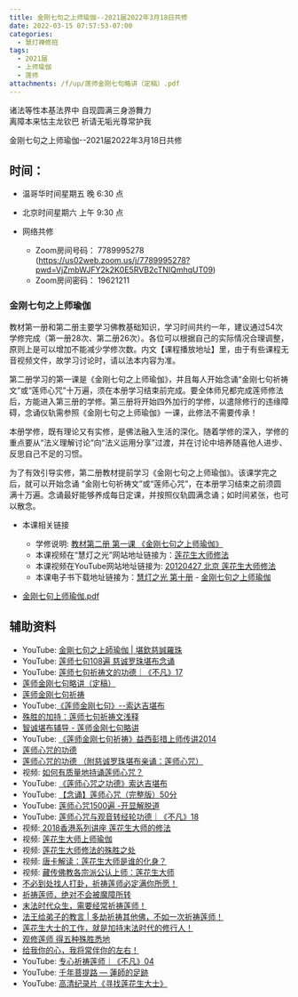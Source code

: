 ```yaml
---
title: 金刚七句之上师瑜伽--2021届2022年3月18日共修
date: 2022-03-15 07:57:53-07:00
categories:
  - 慧灯禅修班
tags:
  - 2021届
  - 上师瑜伽
  - 莲师
attachments: /f/up/莲师金刚七句略讲（定稿）.pdf
---
```

诸法等性本基法界中 自现圆满三身游舞力\
离障本来怙主龙钦巴 祈请无垢光尊常护我  

金刚七句之上师瑜伽--2021届2022年3月18日共修

## 时间：

* 温哥华时间星期五 晚 6:30 点
* 北京时间星期六 上午 9:30 点
* 网络共修

  * Zoom房间号码： 7789995278 (<https://us02web.zoom.us/j/7789995278?pwd=VjZmbWJFY2k2K0E5RVB2cTNIQmhqUT09>)
  * Zoom房间密码： 19621211

### 金刚七句之上师瑜伽

教材第一册和第二册主要学习佛教基础知识，学习时间共约一年，建议通过54次学修完成（第一册28次、第二册26次）。各位可以根据自己的实际情况合理调整，原则上是可以增加不能减少学修次数。内文【课程播放地址】里，由于有些课程无音视频文件，故学习讨论时，请以法本内容为准。

第二册学习的第一课是《金刚七句之上师瑜伽》，并且每人开始念诵“金刚七句祈祷文”或“莲师心咒”十万遍，须在本册学习结束前完成。要全体师兄都完成莲师修法后，方能进入第三册的学修。第三册将开始四外加行的学修，以遣除修行的违缘障碍，念诵仪轨需参照《金刚七句之上师瑜伽》一课，此修法不需要传承！

本册学修，既有理论又有实修，是佛法融入生活的深化。随着学修的深入，学修的重点要从“法义理解讨论”向“法义运用分享”过渡，并在讨论中培养随喜他人进步、反思自己不足的习惯。

为了有效引导实修，第二册教材提前学习《金刚七句之上师瑜伽》。该课学完之后，就可以开始念诵 “金刚七句祈祷文”或“莲师心咒”，在本册学习结束之前须圆满十万遍。念诵最好能够养成每日定课，并按照仪轨圆满念诵；如时间紧张，也可以散念。

* 本课相关链接

  * 学修说明: [教材第二册 第一课 《金刚七句之上师瑜伽》](https://mp.weixin.qq.com/s?__biz=MzI2NTQ1NDcxNg==&mid=100001938&idx=1&sn=8811e749ac50591a68c1ad5479fd24b1&scene=19#wechat_redirect)
  * 本课视频在“慧灯之光”网站地址链接为：[莲花生大师修法](https://fohuifayu.com/index.php/huideng-jiangtang/chanxiuke/zen-02/8254-l12031?title=)
  * 本课视频在YouTube网站地址链接为: [20120427 北京 莲花生大师修法](https://www.youtube.com/watch?v=ft_tL3qXgPc&list=PL7aUyQTIJqAjD33MPzguoKwShqtttVmg9&index=4)
  * 本课电子书下载地址链接为：[慧灯之光 第十册](https://huidengchanxiu.net/refs/hdzg/10#%E9%87%91%E5%88%9A%E4%B8%83%E5%8F%A5%E4%B9%8B%E4%B8%8A%E5%B8%88%E7%91%9C%E4%BC%BD) - [金刚七句之上师瑜伽](https://huidengchanxiu.net/refs/hdzg/10#%E9%87%91%E5%88%9A%E4%B8%83%E5%8F%A5%E4%B9%8B%E4%B8%8A%E5%B8%88%E7%91%9C%E4%BC%BD)
* [金刚七句上师瑜伽.pdf](http://huidengchanxiu.net/hdv/f/up/%E9%87%91%E5%88%9A%E4%B8%83%E5%8F%A5%E4%B8%8A%E5%B8%88%E7%91%9C%E4%BC%BD.pdf)

## 辅助资料

* [](/f/up/莲师金刚七句略讲（定稿）.pdf)YouTube: [](https://www.youtube.com/watch?v=0NzCYg27xAs)[金剛七句之上師瑜伽 | 堪欽慈誠羅珠](https://www.youtube.com/watch?v=0NzCYg27xAs)
* YouTube: [莲师七句108遍 慈诚罗珠堪布念诵](https://www.youtube.com/watch?v=OnHATp9KdW0)
* YouTube: [莲师七句祈祷文的功德｜《不凡》17](https://www.youtube.com/watch?v=LEd8RktiScY&list=PLpQ93rK3nqoACqJ8wjfv6gj-eoLmMtKj-&index=18)
* [莲师金刚七句略讲（定稿）](/f/up/莲师金刚七句略讲（定稿）.pdf)
* [莲师金刚七句祈祷](https://www.zhihuihai.net/%E5%AD%A6%E4%BD%9B%E4%B9%8B%E5%AE%B6/%E5%88%9D%E7%BA%A7%E8%AF%BE%E7%A8%8B/%E5%8A%A0%E8%A1%8C/%E8%8E%B2%E5%B8%88%E9%87%91%E5%88%9A%E4%B8%83%E5%8F%A5%E7%A5%88%E7%A5%B7%E6%96%87%E9%87%8A)
* YouTube:[《莲师金刚七句》--索达吉堪布](https://www.youtube.com/playlist?list=PLHUvfASP8Aiw-A6b6hb-vmA73MFOMx9Or)
* [殊胜的加持：莲师七句祈祷文浅释](https://www.zhihuihai.net/%E8%8E%B2%E5%B8%88%E4%BF%AE%E6%B3%95/%E8%8E%B2%E5%B8%88%E4%B8%83%E5%8F%A5%E7%A5%88%E7%A5%B7%E6%96%87%E6%B5%85%E9%87%8A%E5%BC%80%E7%A4%BA)
* [智诚堪布辅导 - 莲师金刚七句略讲](https://drive.google.com/drive/folders/1AKuBzKO9_NNgztIYVn9vNLz-mtVuLwH1?usp=drive_link)
* YouTube: [《莲师金刚七句祈祷》益西彭措上师传讲2014](https://www.youtube.com/playlist?list=PLhWZG2Q06MnzXA-qySzTgB83FEH5jMiuV)
* [莲师心咒的功德](https://drive.google.com/drive/folders/1vZtTr7FznY24DptSN6NHkcx4p3cQYCEN)
* [莲师心咒的功德 （附慈诚罗珠堪布亲诵：莲师心咒）](https://mp.weixin.qq.com/s?__biz=MzI2NTQ1NDcxNg==&mid=2247491897&idx=1&sn=5587cca45204f2ccb7300651003c6caa&chksm=ea9fb42adde83d3cb5789532421699d9360230d4e91e75810c4deca77020828a52ebaf9185a2&scene=132&exptype=timeline_recommend_article_extendread_samebiz#wechat_redirect)
* 视频: [如何有质量地持诵莲师心咒？](https://fohuifayu.com/index.php/shipin-jingcui/wenda-zhailu/5011-V19031-V01)
* YouTube: [《莲师心咒之功德》索达吉堪布](https://www.youtube.com/playlist?list=PLpQ93rK3nqoCQtobyNAJMwaBpKqeonrcz)
* YouTube: [【念诵】莲师心咒（完整版）50分](https://www.youtube.com/watch?v=hjTI1gOLVJA)
* YouTube: [莲师心咒1500遍 -开显解脱道](https://www.youtube.com/watch?v=Amt7Xs8zkk0&t=200s)
* YouTube: [莲师心咒与观音转经轮功德｜《不凡》18](https://www.youtube.com/watch?v=7vKi01IvPN0&list=PLpQ93rK3nqoACqJ8wjfv6gj-eoLmMtKj-&index=19)
* 视频:[ 2018香港系列讲座 莲花生大师的修法](https://fohuifayu.com/index.php/huideng-jiangtang/huanqiu-xilie/xianggang-diqu/3596-l18105?title=)
* 视频: [莲花生大师上师瑜伽](https://fohuifayu.com/index.php/huideng-jiangtang/fofa-jianxiu/shangshi-yujia/807-l13022?title=)
* 视频: [莲花生大师修法的殊胜之处](https://fohuifayu.com/index.php/shipin-jingcui/jingcai-shipin/7955-y12031-y07?title=)
* 视频: [唐卡解读：莲花生大师是谁的化身？](https://fohuifayu.com/index.php/shipin-jingcui/jingcai-shipin/7954-y12031-y06?title=)
* 视频: [藏传佛教各宗派公认上师：莲花生大师](https://fohuifayu.com/index.php/shipin-jingcui/jingcai-shipin/7950-y12031-y02?title=)
* [不必到处找人打卦，祈祷莲师必定满你所愿！](https://mp.weixin.qq.com/s?__biz=MzkwMzA0Nzg2Mg==&mid=2247588289&idx=2&sn=4aef72606b07507695030076169fb1ec&chksm=c09fe618f7e86f0e943bb76371049c7a52246a1c3e09ddc47296648233b257a31a9a5644a33a&xtrack=1&scene=90&subscene=93&sessionid=1692907093&flutter_pos=45&clicktime=1692908752&enterid=1692908752&ascene=56&fasttmpl_type=0&fasttmpl_fullversion=6823159-en_US-zip&fasttmpl_flag=0&realreporttime=1692908752099&devicetype=android-30&version=28002546&nettype=WIFI&lang=en&session_us=gh_57fc41401598&exportkey=n_ChQIAhIQ6rOP8AolVHMPBQ%2FySnOu7RLoAQIE97dBBAEAAAAAAGMXAQPjX9gAAAAOpnltbLcz9gKNyK89dVj0PULfOjVY8A%2BK6lGvmTeUkYdndzEfugHfZhHqcyCnkdjMwcvr7a2RJhetV0bgw0eWZmgkzCUivfoe4B3GINYq2Y4LGhXfoVGSNvxA5sioBTcFPSl03VIw%2FQSJvG6dBLT66zTKRkxEPdpd69Gff0vbtR344pO2xMyZFAz796mlhmYriNgCEBmBE2GuduQcn%2BlYfHMW1J6IGX6m5zc4jSaFqDRu8iElDR9rGcDrXM0%2BBLLFB6RvjPS4pz7HSv1EjzlStqI%3D&pass_ticket=0BRjvXZ3NfpDc6eDwQrgr1aP5mqsHa1hGhUJMOOcR%2Ft116tPKuG3oudNNUG09bVQ&wx_header=3)
* [祈祷莲师，绝对不会被魔障所转](https://mp.weixin.qq.com/s?__biz=MzkxNTMwNTg1Mw==&mid=2247490425&idx=1&sn=c78f6755ec469dc8d9cfdf6e0cce9569&chksm=c1607f6bf617f67d70acd22bcf91ba594ab187ccc95dc1f85986b598a76de7d4e2c177296c7b&xtrack=1&scene=90&subscene=93&sessionid=1692907093&flutter_pos=6&clicktime=1692911231&enterid=1692911231&ascene=56&fasttmpl_type=0&fasttmpl_fullversion=6823159-en_US-zip&fasttmpl_flag=0&realreporttime=1692911231975#rd)
* [末法时代众生，需要经常祈祷莲师！](https://mp.weixin.qq.com/s?__biz=MzkxNTMwNTg1Mw==&mid=2247490443&idx=1&sn=7428d8302a0f727c33ee0400de1e98c4&chksm=c1607f99f617f68f67f2458376a7b7d5c4e4a2f17a309f6897d0f41db4156878e132ac27cc9b&xtrack=1&scene=90&subscene=93&sessionid=1692990842&flutter_pos=2&clicktime=1692990870&enterid=1692990870&ascene=56&fasttmpl_type=0&fasttmpl_fullversion=6823159-en_US-zip&fasttmpl_flag=0&realreporttime=1692990870663#rd)
* [法王给弟子的教言 | 多劫祈祷其他佛，不如一次祈祷莲师！](https://mp.weixin.qq.com/s?__biz=MzkxNTMwNTg1Mw==&mid=2247490443&idx=2&sn=01bcbd36818c2d332527bae6e9dc465e&chksm=c1607f99f617f68f738e01607aa90ea5f7aeba706de01233f282ff7d8e7a413418cee76367ca&xtrack=1&scene=90&subscene=93&sessionid=1692990842&flutter_pos=2&clicktime=1693000090&enterid=1693000090&ascene=56&fasttmpl_type=0&fasttmpl_fullversion=6823159-en_US-zip&fasttmpl_flag=0&realreporttime=1693000090237&devicetype=android-30&version=28002546&nettype=WIFI&lang=en&session_us=gh_8d05ba4b7a0f&exportkey=n_ChQIAhIQvfxyoNXbfxKPLqFAAAGUqRLoAQIE97dBBAEAAAAAAB%2BfNP5uLTkAAAAOpnltbLcz9gKNyK89dVj0nK2EU7IO01tmrRXQJpaXVfYiQdNNSzzMlhLMMsIWI%2FFRoe15VVfLCDwOoFGR2RwrG1OgRUI6oy66lGV9gLlTNnyJz4TDIMkqJyerg%2FofpDvIB70k9XleZrx7xifugn2XVk0NU4VbQ%2FDKbBFWFV2DjsWZchq98x3oP5HxgkU1TMJEJrg2HOp3ifNRjcM8DsXRuiVB5AKZZgCkdpQnoafRjEjj5XSvsJQkkIWtk99rq21pOZSDpeAna2yKC6yfL5ur5B8%3D&pass_ticket=6WR8GoswfvQEdfYM4a14yMFmXvadVDtAmIfdXq3D21tOCKzkhWpvYjT0gAI0i0tb&wx_header=3)
* [莲花生大士的工作，就是加持末法时代的修行人！](https://mp.weixin.qq.com/s?__biz=MzIxNTY2NDUzMQ==&mid=2247536895&idx=1&sn=6312ac9dfda380b0be6b9470ca0f63d2&chksm=9796c203a0e14b15a4494db7d99f08e4944e5dc0c9b328267df9b77f6778cf82ffbfee84d9eb&xtrack=1&scene=90&subscene=93&sessionid=1693081571&flutter_pos=1&clicktime=1693081581&enterid=1693081581&ascene=56&fasttmpl_type=0&fasttmpl_fullversion=6827920-en_US-zip&fasttmpl_flag=0&realreporttime=1693081581844&devicetype=android-30&version=28002546&nettype=WIFI&lang=en&session_us=gh_80defc6cc7e0&exportkey=n_ChQIAhIQElf1AGKfuDrWcuaB7%2BFT%2FxLoAQIE97dBBAEAAAAAAMRlDkYm1fcAAAAOpnltbLcz9gKNyK89dVj0%2BRQf9sMGNgdpaNP8f4amKuSP3Iv8GncM9ABcPjgJYItxUKZR2RTfYHEopK2btxzRk3vxXsajtNxmfpH1Im9EQUj3h8zWTQOzqn7iBGkXGIiQejcTS2yNW7HzVGZ3hFHdaDNssD1e9%2F6SJKeVhY8FTfrmtZCeHTw9XMxtJrf5eshqTufNwHQ%2FOJoIv%2B%2F2WnK3llTyzIS%2Bg70zQdjXgf5TLKXQvRDfXu0xheyeAk9BCqP4qmn6I%2BmDhFVcl4JXvH4hrWE%3D&pass_ticket=tGYLlq8zvQFKfqBNlFuH7AHoli95qNeC6uM8Y0xV4MFR3OSik9akbcaM6C4EvxmK&wx_header=3)
* [观修莲师 得五种殊胜悉地](https://mp.weixin.qq.com/s?__biz=MjM5ODM2MTk0NQ==&mid=2699189274&idx=1&sn=c53f5ba096cfcac4366b9be51f40968c&chksm=83dd122cb4aa9b3aa20d582874d50cc5deabc7df81825fcabae9c0c6d3fe7af30e9cf6ee2dbf&xtrack=1&scene=90&subscene=93&sessionid=1693081571&flutter_pos=6&clicktime=1693082426&enterid=1693082426&ascene=56&fasttmpl_type=0&fasttmpl_fullversion=6827920-en_US-zip&fasttmpl_flag=0&realreporttime=1693082426132&devicetype=android-30&version=28002546&nettype=WIFI&lang=en&session_us=gh_83717e65b53d&exportkey=n_ChQIAhIQFAyXLDVsWvQMj7D2ANYwSRLoAQIE97dBBAEAAAAAAI2eBVmMQb4AAAAOpnltbLcz9gKNyK89dVj06XyxsWbqk%2Bv7wkpe%2BsMdgV7D6kVKevXxFR8iWr%2BiSGyzfm00dob6H7d6ydIb%2FQwUlz11Nd%2B3lHFu%2BHCGVHljhd1rexQskF%2BfVkA0tUf64AqBAYQs%2FH3Fv0e0FiZnQm43ukHkISi%2BBgAkiBBAk0LMYqgsD7kcvm6IWpaHpEVu3wICKf3VLpTZsQuQg%2FZ0me6tVYAqt2kmE1R4iA4VV68gpEmof%2Bu7Z1G1Xu8hfELOJZnViO%2FQOaU6PYDvreBdpkugEpo%3D&pass_ticket=H3KHJozO4S5DxsCPIBI7MQhCjNmkAGCVpeBsSGOZZxEgwnUshyLly5bLCfdVfk7d&wx_header=3)
* [给我你的心，我将常伴你的左右！](https://mp.weixin.qq.com/s?__biz=MzA4MjE4MzEzNw==&mid=2649835081&idx=1&sn=2ec176cb397494cb992909c2c64a1931&chksm=878c70c7b0fbf9d14be078e7a6dc1ed16e70d5dbf3417c30418b99f6f8894ca16a2ab2f90207&xtrack=1&scene=90&subscene=93&sessionid=1693081571&flutter_pos=16&clicktime=1693083095&enterid=1693083095&ascene=56&fasttmpl_type=0&fasttmpl_fullversion=6827920-en_US-zip&fasttmpl_flag=0&realreporttime=1693083095094&devicetype=android-30&version=28002546&nettype=WIFI&lang=en&session_us=gh_1dd027f0e0b0&exportkey=n_ChQIAhIQfIUiw5aOc5VnekMBKRllyBLoAQIE97dBBAEAAAAAAEI1BWAV3voAAAAOpnltbLcz9gKNyK89dVj0r7agkvHUl%2FEltEGf%2Ft7Tl2PBCMbJ0Ia2Mr00UIJs1mVJl1fwMEhZuWFmDIy6FDix35cjPK38yDIqdE%2F4VYdCIpS5Dc1tZO%2FaeFlH4QM%2FcZfBp%2F2lZSUBL66zTW4YHeP8xyUc6lJB2gE%2BTQfJ4Avb%2FZo6VzjiNDaRqvVG3pZ8V34LLkPJrINbpD7ZqrcplNqxo8oPucb0z6TdazlwJ40m%2B8t53a9%2BfGuf%2BR8PdkAXUSypJPYNv5AcG9QeXPcCqI7yq%2Bw%3D&pass_ticket=plmNEq7Bc0mkBeYx%2B4P1cfS9w%2BJCIIMJ86udNk2BmzLua7ps3zBs15zndLSZUdTD&wx_header=3)
* YouTube: [专心祈祷莲师｜《不凡》04](https://www.youtube.com/watch?v=3POZ-cUgMFU&list=PLpQ93rK3nqoACqJ8wjfv6gj-eoLmMtKj-&index=5)
* YouTube: [千年菩提路 — 蓮師的足跡](https://www.youtube.com/watch?v=43UH-mHHz-0)
* YouTube: [高清纪录片《寻找莲花生大士》](https://www.youtube.com/watch?v=vN3MpzMvb1E&t=942s)